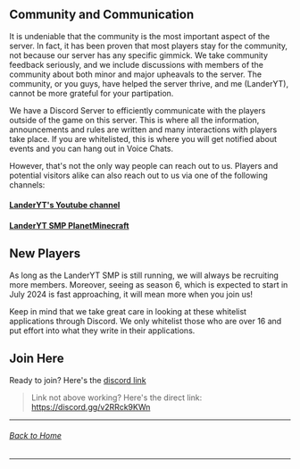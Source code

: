## Community and Communication

It is undeniable that the community is the most important aspect of the server. In fact, it has been proven that most players stay for the community, not because our server has any specific gimmick. We take community feedback seriously, and we include discussions with members of the community about both minor and major upheavals to the server. The community, or you guys, have helped the server thrive, and me (LanderYT), cannot be more grateful for your partipation. 

We have a Discord Server to efficiently communicate with the players outside of the game on this server. This is where all the information, announcements and rules are written and many interactions with players take place. If you are whitelisted, this is where you will get notified about events and you can hang out in Voice Chats.

However, that's not the only way people can reach out to us. Players and potential visitors alike can also reach out to us via one of the following channels:
#### [LanderYT's Youtube channel](https://youtube.com/skylanderyt)
#### [LanderYT SMP PlanetMinecraft](https://www.planetminecraft.com/server/landeryt-smp-semi-vanilla-whitelist-1-20-1-events-16-hermitcraft-like-lgbtq-friendly/)

## New Players

As long as the LanderYT SMP is still running, we will always be recruiting more members. Moreover, seeing as season 6, which is expected to start in July 2024 is fast approaching, it will mean more when you join us!

Keep in mind that we take great care in looking at these whitelist applications through Discord. We only whitelist those who are over 16 and put effort into what they write in their applications.

## Join Here

Ready to join? Here's the [discord link](https://discord.gg/v2RRck9KWn)
> Link not above working? Here's the direct link: https://discord.gg/v2RRck9KWn

------
###### [Back to Home](https://github.com/landeryt/LanderYTSMP)
------
